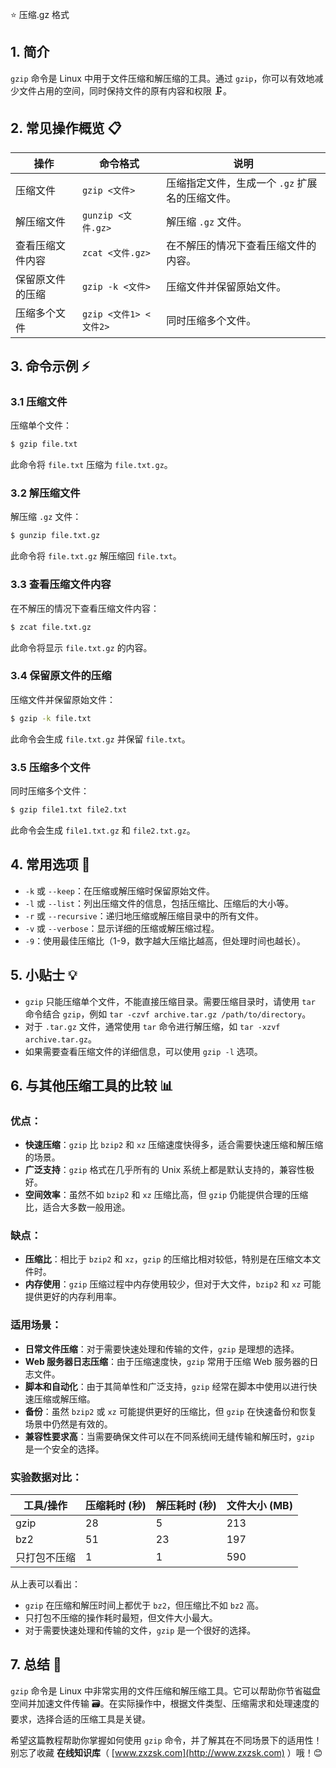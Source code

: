 ⭐ 压缩.gz 格式

## 1. 简介

`gzip` 命令是 Linux 中用于文件压缩和解压缩的工具。通过 `gzip`，你可以有效地减少文件占用的空间，同时保持文件的原有内容和权限 🗜️。

## 2. 常见操作概览 📋

| 操作                    | 命令格式                           | 说明                                 |
|-------------------------|-----------------------------------|--------------------------------------|
| 压缩文件                | `gzip <文件>`                      | 压缩指定文件，生成一个 `.gz` 扩展名的压缩文件。 |
| 解压缩文件              | `gunzip <文件.gz>`                 | 解压缩 `.gz` 文件。                  |
| 查看压缩文件内容        | `zcat <文件.gz>`                   | 在不解压的情况下查看压缩文件的内容。 |
| 保留原文件的压缩        | `gzip -k <文件>`                   | 压缩文件并保留原始文件。             |
| 压缩多个文件            | `gzip <文件1> <文件2>`             | 同时压缩多个文件。                   |

## 3. 命令示例 ⚡

### 3.1 压缩文件

压缩单个文件：

```bash
$ gzip file.txt
```

此命令将 `file.txt` 压缩为 `file.txt.gz`。

### 3.2 解压缩文件

解压缩 `.gz` 文件：

```bash
$ gunzip file.txt.gz
```

此命令将 `file.txt.gz` 解压缩回 `file.txt`。

### 3.3 查看压缩文件内容

在不解压的情况下查看压缩文件内容：

```bash
$ zcat file.txt.gz
```

此命令将显示 `file.txt.gz` 的内容。

### 3.4 保留原文件的压缩

压缩文件并保留原始文件：

```bash
$ gzip -k file.txt
```

此命令会生成 `file.txt.gz` 并保留 `file.txt`。

### 3.5 压缩多个文件

同时压缩多个文件：

```bash
$ gzip file1.txt file2.txt
```

此命令会生成 `file1.txt.gz` 和 `file2.txt.gz`。

## 4. 常用选项 📝

- `-k` 或 `--keep`：在压缩或解压缩时保留原始文件。
- `-l` 或 `--list`：列出压缩文件的信息，包括压缩比、压缩后的大小等。
- `-r` 或 `--recursive`：递归地压缩或解压缩目录中的所有文件。
- `-v` 或 `--verbose`：显示详细的压缩或解压缩过程。
- `-9`：使用最佳压缩比（1-9，数字越大压缩比越高，但处理时间也越长）。

## 5. 小贴士 💡

- `gzip` 只能压缩单个文件，不能直接压缩目录。需要压缩目录时，请使用 `tar` 命令结合 `gzip`，例如 `tar -czvf archive.tar.gz /path/to/directory`。
- 对于 `.tar.gz` 文件，通常使用 `tar` 命令进行解压缩，如 `tar -xzvf archive.tar.gz`。
- 如果需要查看压缩文件的详细信息，可以使用 `gzip -l` 选项。

## 6. 与其他压缩工具的比较 📊

### 优点：

- **快速压缩**：`gzip` 比 `bzip2` 和 `xz` 压缩速度快得多，适合需要快速压缩和解压缩的场景。
- **广泛支持**：`gzip` 格式在几乎所有的 Unix 系统上都是默认支持的，兼容性极好。
- **空间效率**：虽然不如 `bzip2` 和 `xz` 压缩比高，但 `gzip` 仍能提供合理的压缩比，适合大多数一般用途。

### 缺点：

- **压缩比**：相比于 `bzip2` 和 `xz`，`gzip` 的压缩比相对较低，特别是在压缩文本文件时。
- **内存使用**：`gzip` 压缩过程中内存使用较少，但对于大文件，`bzip2` 和 `xz` 可能提供更好的内存利用率。

### 适用场景：

- **日常文件压缩**：对于需要快速处理和传输的文件，`gzip` 是理想的选择。
- **Web 服务器日志压缩**：由于压缩速度快，`gzip` 常用于压缩 Web 服务器的日志文件。
- **脚本和自动化**：由于其简单性和广泛支持，`gzip` 经常在脚本中使用以进行快速压缩或解压缩。
- **备份**：虽然 `bzip2` 或 `xz` 可能提供更好的压缩比，但 `gzip` 在快速备份和恢复场景中仍然是有效的。
- **兼容性要求高**：当需要确保文件可以在不同系统间无缝传输和解压时，`gzip` 是一个安全的选择。

### 实验数据对比：

| 工具/操作        | 压缩耗时 (秒) | 解压耗时 (秒) | 文件大小 (MB) |
|-----------------|---------------|---------------|---------------|
| gzip            | 28            | 5             | 213           |
| bz2             | 51            | 23            | 197           |
| 只打包不压缩     | 1             | 1             | 590           |

从上表可以看出：
- `gzip` 在压缩和解压时间上都优于 `bz2`，但压缩比不如 `bz2` 高。
- 只打包不压缩的操作耗时最短，但文件大小最大。
- 对于需要快速处理和传输的文件，`gzip` 是一个很好的选择。

## 7. 总结 🎯

`gzip` 命令是 Linux 中非常实用的文件压缩和解压缩工具。它可以帮助你节省磁盘空间并加速文件传输 🗃️。在实际操作中，根据文件类型、压缩需求和处理速度的要求，选择合适的压缩工具是关键。

希望这篇教程帮助你掌握如何使用 `gzip` 命令，并了解其在不同场景下的适用性！别忘了收藏 **在线知识库**（ [www.zxzsk.com](http://www.zxzsk.com) ）哦！😊